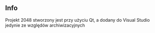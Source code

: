 ## Info

Projekt 2048 stworzony jest przy użyciu Qt, a dodany do Visual Studio jedynie ze względów archiwizacyjnych